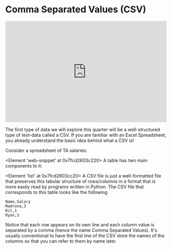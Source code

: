 # Comma Separated Values (CSV)

<div style="position: relative; padding-bottom: 62.5%; height: 0;">
    <iframe src="https://www.loom.com/share/d590b946c39840f2ac6ad61ebe184a17" frameborder="0" webkitallowfullscreen mozallowfullscreen allowfullscreen style="position: absolute; top: 0; left: 0; width: 100%; height: 100%;"></iframe>
</div>

The first type of data we will explore this quarter will be a well-structured type of text-data called a CSV. If you are familiar with an Excel Spreadsheet, you already understand the basic idea behind what a CSV is!

Consider a spreadsheet of TA salaries:

<Element 'web-snippet' at 0x7fcd2603c220>
A table has two main components to it:

<Element 'list' at 0x7fcd2603cc20>
A CSV file is just a well-formatted file that preserves this tabular structure of rows/columns in a format that is more easily read by programs written in Python. The CSV file that corresponds to this table looks like the following

```text
Name,Salary
Madrona,3
Rit,1
Ryan,3
````

Notice that each row appears on its own line and each column value is separated by a comma (hence the name Comma Separated Values). It's usually conventional to have the first line of the CSV store the names of the columns so that you can refer to them by name later.

